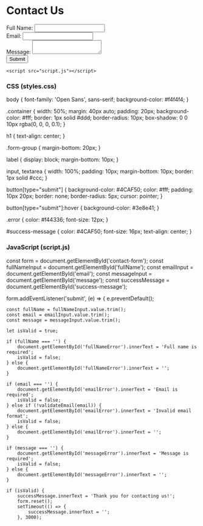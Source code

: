 
<!DOCTYPE html>
<html lang="en">
<head>
    <meta charset="UTF-8">
    <meta name="viewport" content="width=device-width, initial-scale=1.0">
    <title>Contact Us</title>
    <link rel="stylesheet" href="styles.css">
    <link href="https:                                                                                                 
</head>
<body>
    <div class="container">
        <h1>Contact Us</h1>
        <form id="contact-form">
            <div class="form-group">
                <label for="fullName">Full Name:</label>
                <input type="text" id="fullName" name="fullName" required>
                <span class="error" id="fullNameError"></span>
            </div>
            <div class="form-group">
                <label for="email">Email:</label>
                <input type="email" id="email" name="email" required>
                <span class="error" id="emailError"></span>
            </div>
            <div class="form-group">
                <label for="message">Message:</label>
                <textarea id="message" name="message" required></textarea>
                <span class="error" id="messageError"></span>
            </div>
            <button type="submit">Submit</button>
            <p id="success-message"></p>
        </form>
    </div>

    <script src="script.js"></script>
</body>
</html>

### CSS (styles.css)
body {
    font-family: 'Open Sans', sans-serif;
    background-color: #f4f4f4;
}

.container {
    width: 50%;
    margin: 40px auto;
    padding: 20px;
    background-color: #fff;
    border: 1px solid #ddd;
    border-radius: 10px;
    box-shadow: 0 0 10px rgba(0, 0, 0, 0.1);
}

h1 {
    text-align: center;
}

.form-group {
    margin-bottom: 20px;
}

label {
    display: block;
    margin-bottom: 10px;
}

input, textarea {
    width: 100%;
    padding: 10px;
    margin-bottom: 10px;
    border: 1px solid #ccc;
}

button[type="submit"] {
    background-color: #4CAF50;
    color: #fff;
    padding: 10px 20px;
    border: none;
    border-radius: 5px;
    cursor: pointer;
}

button[type="submit"]:hover {
    background-color: #3e8e41;
}

.error {
    color: #f44336;
    font-size: 12px;
}

#success-message {
    color: #4CAF50;
    font-size: 16px;
    text-align: center;
}

### JavaScript (script.js)
const form = document.getElementById('contact-form');
const fullNameInput = document.getElementById('fullName');
const emailInput = document.getElementById('email');
const messageInput = document.getElementById('message');
const successMessage = document.getElementById('success-message');

form.addEventListener('submit', (e) => {
    e.preventDefault();

    const fullName = fullNameInput.value.trim();
    const email = emailInput.value.trim();
    const message = messageInput.value.trim();

    let isValid = true;

    if (fullName === '') {
        document.getElementById('fullNameError').innerText = 'Full name is required';
        isValid = false;
    } else {
        document.getElementById('fullNameError').innerText = '';
    }

    if (email === '') {
        document.getElementById('emailError').innerText = 'Email is required';
        isValid = false;
    } else if (!validateEmail(email)) {
        document.getElementById('emailError').innerText = 'Invalid email format';
        isValid = false;
    } else {
        document.getElementById('emailError').innerText = '';
    }

    if (message === '') {
        document.getElementById('messageError').innerText = 'Message is required';
        isValid = false;
    } else {
        document.getElementById('messageError').innerText = '';
    }

    if (isValid) {
        successMessage.innerText = 'Thank you for contacting us!';
        form.reset();
        setTimeout(() => {
            successMessage.innerText = '';
        }, 3000);
